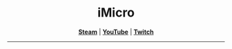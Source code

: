 <p align="center">
    <h1 align="center">iMicro</h1>
</p>
<p align="center">
<b><a href="https://steamcommunity.com/profiles/76561198344765754">Steam</a></b>
|
<b><a href="https://www.youtube.com/c/tf2imicro">YouTube</a></b>
|
<b><a href="https://www.twitch.tv/tf2_imicro">Twitch</a></b>
</p>

- - -
